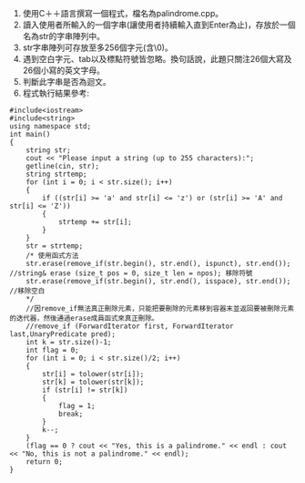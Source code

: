 1. 使用C＋＋語言撰寫一個程式，檔名為palindrome.cpp。
2. 讀入使用者所輸入的一個字串(讓使用者持續輸入直到Enter為止)，存放於一個名為str的字串陣列中。
3. str字串陣列可存放至多256個字元(含\0)。
4. 遇到空白字元、tab以及標點符號皆忽略。換句話說，此題只關注26個大寫及26個小寫的英文字母。
5. 判斷此字串是否為迴文。
6. 程式執行結果參考:
```
#include<iostream>
#include<string>
using namespace std;
int main()
{
	string str;
	cout << "Please input a string (up to 255 characters):";
	getline(cin, str);
	string strtemp;
	for (int i = 0; i < str.size(); i++)
	{
		if ((str[i] >= 'a' and str[i] <= 'z') or (str[i] >= 'A' and str[i] <= 'Z'))
		{
			strtemp += str[i];
		}
	}
	str = strtemp;
	/* 使用函式方法
	str.erase(remove_if(str.begin(), str.end(), ispunct), str.end());  //string& erase (size_t pos = 0, size_t len = npos); 移除符號
	str.erase(remove_if(str.begin(), str.end(), isspace), str.end());  //移除空白
	*/
	//因remove_if無法真正刪除元素，只能把要刪除的元素移到容器末並返回要被刪除元素的迭代器，然後通過erase成員函式來真正刪除。
	//remove_if (ForwardIterator first, ForwardIterator last,UnaryPredicate pred);
	int k = str.size()-1;
	int flag = 0;
	for (int i = 0; i < str.size()/2; i++)
	{
		str[i] = tolower(str[i]);
		str[k] = tolower(str[k]);
		if (str[i] != str[k])
		{
			flag = 1;
			break;
		}
		k--;
	}
	(flag == 0 ? cout << "Yes, this is a palindrome." << endl : cout << "No, this is not a palindrome." << endl);
	return 0;	
}	
```
